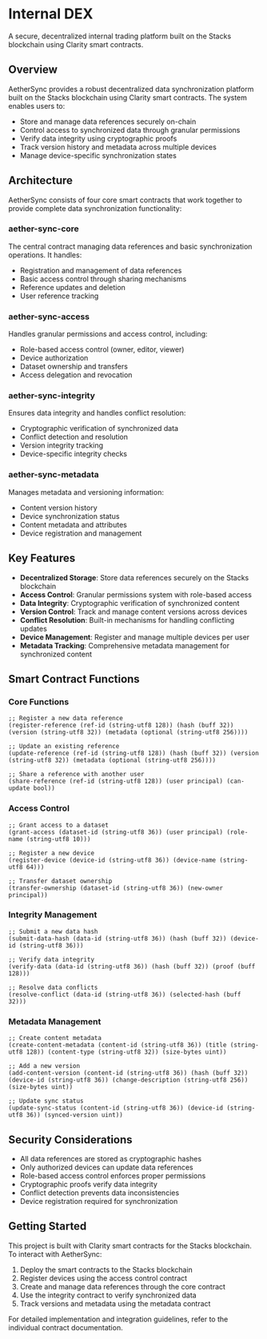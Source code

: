 # Internal DEX

A secure, decentralized internal trading platform built on the Stacks blockchain using Clarity smart contracts.

## Overview

AetherSync provides a robust decentralized data synchronization platform built on the Stacks blockchain using Clarity smart contracts. The system enables users to:

- Store and manage data references securely on-chain
- Control access to synchronized data through granular permissions
- Verify data integrity using cryptographic proofs
- Track version history and metadata across multiple devices
- Manage device-specific synchronization states

## Architecture

AetherSync consists of four core smart contracts that work together to provide complete data synchronization functionality:

### aether-sync-core
The central contract managing data references and basic synchronization operations. It handles:
- Registration and management of data references
- Basic access control through sharing mechanisms
- Reference updates and deletion
- User reference tracking

### aether-sync-access
Handles granular permissions and access control, including:
- Role-based access control (owner, editor, viewer)
- Device authorization
- Dataset ownership and transfers
- Access delegation and revocation

### aether-sync-integrity
Ensures data integrity and handles conflict resolution:
- Cryptographic verification of synchronized data
- Conflict detection and resolution
- Version integrity tracking
- Device-specific integrity checks

### aether-sync-metadata
Manages metadata and versioning information:
- Content version history
- Device synchronization status
- Content metadata and attributes
- Device registration and management

## Key Features

- **Decentralized Storage**: Store data references securely on the Stacks blockchain
- **Access Control**: Granular permissions system with role-based access
- **Data Integrity**: Cryptographic verification of synchronized content
- **Version Control**: Track and manage content versions across devices
- **Conflict Resolution**: Built-in mechanisms for handling conflicting updates
- **Device Management**: Register and manage multiple devices per user
- **Metadata Tracking**: Comprehensive metadata management for synchronized content

## Smart Contract Functions

### Core Functions

```clarity
;; Register a new data reference
(register-reference (ref-id (string-utf8 128)) (hash (buff 32)) (version (string-utf8 32)) (metadata (optional (string-utf8 256))))

;; Update an existing reference
(update-reference (ref-id (string-utf8 128)) (hash (buff 32)) (version (string-utf8 32)) (metadata (optional (string-utf8 256))))

;; Share a reference with another user
(share-reference (ref-id (string-utf8 128)) (user principal) (can-update bool))
```

### Access Control

```clarity
;; Grant access to a dataset
(grant-access (dataset-id (string-utf8 36)) (user principal) (role-name (string-utf8 10)))

;; Register a new device
(register-device (device-id (string-utf8 36)) (device-name (string-utf8 64)))

;; Transfer dataset ownership
(transfer-ownership (dataset-id (string-utf8 36)) (new-owner principal))
```

### Integrity Management

```clarity
;; Submit a new data hash
(submit-data-hash (data-id (string-utf8 36)) (hash (buff 32)) (device-id (string-utf8 36)))

;; Verify data integrity
(verify-data (data-id (string-utf8 36)) (hash (buff 32)) (proof (buff 128)))

;; Resolve data conflicts
(resolve-conflict (data-id (string-utf8 36)) (selected-hash (buff 32)))
```

### Metadata Management

```clarity
;; Create content metadata
(create-content-metadata (content-id (string-utf8 36)) (title (string-utf8 128)) (content-type (string-utf8 32)) (size-bytes uint))

;; Add a new version
(add-content-version (content-id (string-utf8 36)) (hash (buff 32)) (device-id (string-utf8 36)) (change-description (string-utf8 256)) (size-bytes uint))

;; Update sync status
(update-sync-status (content-id (string-utf8 36)) (device-id (string-utf8 36)) (synced-version uint))
```

## Security Considerations

- All data references are stored as cryptographic hashes
- Only authorized devices can update data references
- Role-based access control enforces proper permissions
- Cryptographic proofs verify data integrity
- Conflict detection prevents data inconsistencies
- Device registration required for synchronization

## Getting Started

This project is built with Clarity smart contracts for the Stacks blockchain. To interact with AetherSync:

1. Deploy the smart contracts to the Stacks blockchain
2. Register devices using the access control contract
3. Create and manage data references through the core contract
4. Use the integrity contract to verify synchronized data
5. Track versions and metadata using the metadata contract

For detailed implementation and integration guidelines, refer to the individual contract documentation.
